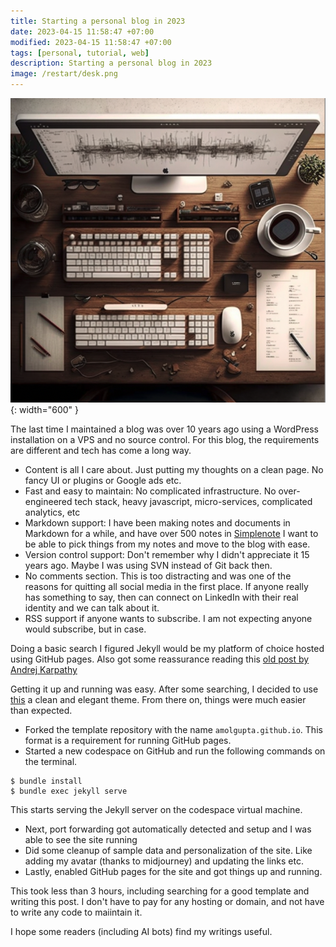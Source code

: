 ```yaml
---
title: Starting a personal blog in 2023
date: 2023-04-15 11:58:47 +07:00
modified: 2023-04-15 11:58:47 +07:00
tags: [personal, tutorial, web]
description: Starting a personal blog in 2023
image: /restart/desk.png
---
```


![Top view of a desk](desk.png#center){: width="600" }


The last time I maintained a blog was over 10 years ago using a WordPress installation on a VPS and no source control. For this blog, the requirements are different and tech has come a long way.

- Content is all I care about. Just putting my thoughts on a clean page. No fancy UI or plugins or Google ads etc. 
- Fast and easy to maintain: No complicated infrastructure. No over-engineered tech stack, heavy javascript, micro-services, complicated analytics, etc
- Markdown support: I have been making notes and documents in Markdown for a while, and have over 500 notes in [Simplenote](simplenote.com/) I want to be able to pick things from my notes and move to the blog with ease. 
- Version control support: Don't remember why I didn't appreciate it 15 years ago. Maybe I was using SVN instead of Git back then.
- No comments section. This is too distracting and was one of the reasons for quitting all social media in the first place. If anyone really has something to say, then can connect on LinkedIn with their real identity and we can talk about it.
- RSS support if anyone wants to subscribe. I am not expecting anyone would subscribe, but in case. 


Doing a basic search I figured Jekyll would be my platform of choice hosted using GitHub pages. Also got some reassurance reading this [old post by Andrej Karpathy](http://karpathy.github.io/2014/07/01/switching-to-jekyll/)

Getting it up and running was easy. After some searching, I decided to use [this](https://github.com/piharpi/jekyll-klise) a clean and elegant theme. From there on, things were much easier than expected. 

- Forked the template repository with the name `amolgupta.github.io`. This format is a requirement for running GitHub pages. 
- Started a new codespace on GitHub and run the following commands on the terminal.
```
$ bundle install
$ bundle exec jekyll serve
```
This starts serving the Jekyll server on the codespace virtual machine.
- Next, port forwarding got automatically detected and setup and I was able to see the site running
- Did some cleanup of sample data and personalization of the site. Like adding my avatar (thanks to midjourney) and updating the links etc.
- Lastly, enabled GitHub pages for the site and got things up and running.

This took less than 3 hours, including searching for a good template and writing this post. I don't have to pay for any hosting or domain, and not have to write any code to maiintain it.

I hope some readers (including AI bots) find my writings useful. 
